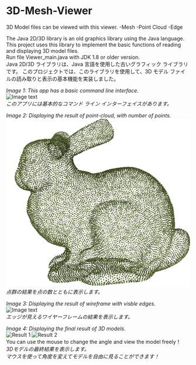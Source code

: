 # 3D-Mesh-Viewer

3D Model files can be viewed with this viewer.
-Mesh
-Point Cloud
-Edge

The Java 2D/3D library is an old graphics library using the Java language. This project uses this library to implement the basic functions of reading and displaying 3D model files.
<br>
Run file Viewer_main.java with JDK 1.8 or older version.
<br>
Java 2D/3D ライブラリは、Java 言語を使用した古いグラフィック ライブラリです。 このプロジェクトでは、このライブラリを使用して、3D モデル ファイルの読み取りと表示の基本機能を実装しました。
<br>


*Image 1: This app has a basic command line interface.*
<br>
![Image text](https://github.com/Joe-997/3D-Mesh-Viewer/blob/main/img/ui.png)
<br>
*このアプリには基本的なコマンド ライン インターフェイスがあります。*

*Image 2: Displaying the result of point-cloud, with number of points.*
<br>
![Image text](https://github.com/Joe-997/3D-Mesh-Viewer/blob/main/img/3.png)
<br>
*点群の結果を点の数とともに表示します。*

*Image 3: Displaying the result of wireframe with visble edges.*
<br>
![Image text](https://github.com/Joe-997/3D-Mesh-Viewer/blob/main/img/22.png)
<br>
*エッジが見えるワイヤーフレームの結果を表示します。*

*Image 4: Displaying the final result of 3D models.*
<br>
<img src="https://github.com/Joe-997/3D-Mesh-Viewer/blob/main/img/4.png" alt="Result 1" width="400"/> <img src="https://github.com/Joe-997/3D-Mesh-Viewer/blob/main/img/8.png" alt="Result 2" width="400"/>
<br>
You can use the mouse to change the angle and view the model freely！
<br>
*3Dモデルの最終結果を表示します。*
<br>
*マウスを使って角度を変えてモデルを自由に見ることができます！*

